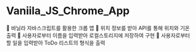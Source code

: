 # Vaniila_JS_Chrome_App
 
💎 바닐라 자바스크립트를 활용한 크롭 앱 
💎 위치 정보를 받아 API를 통해 위치와 기온 출력
💎 사용자로부터 이름을 입력받아 로컬스토리지에 저장하여 구현
💎 사용자로부터 할 일을 입력받아 ToDo 리스트의 형식을 출력
